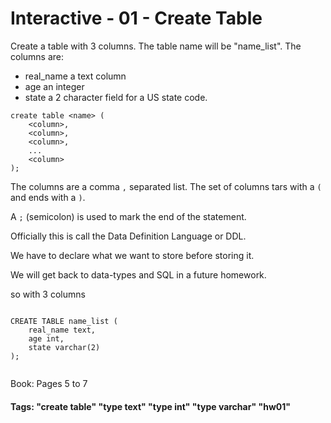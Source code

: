 


<style>
.pagebreak { page-break-before: always; }
.half { height: 200px; }
</style>





# Interactive - 01 - Create Table

Create a table with 3 columns.  The table name will be "name_list".
The columns are:

- real_name a text column
- age an integer
- state a 2 character field for a US state code.

```
create table <name> (
	<column>,	
	<column>,	
	<column>,	
	...
	<column>
);
```
The columns are a comma `,` separated list.   The set of
columns tars with a `(` and ends with a `)`.

A `;` (semicolon) is used to mark the end of the statement.

Officially this is call the Data Definition Language or DDL.

We have to declare what we want to store before storing it.

We will get back to data-types and SQL in a future homework.

so with 3 columns

```

CREATE TABLE name_list (
	real_name text,	
	age int,	
	state varchar(2)
);


```

Book: Pages 5 to 7




#### Tags: "create table" "type text" "type int" "type varchar" "hw01"

